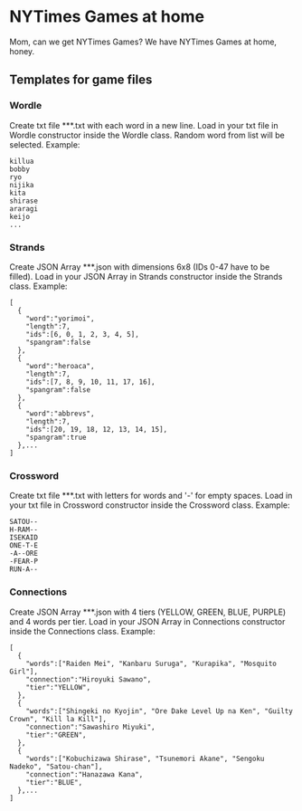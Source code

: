 # NYTimes Games at home

Mom, can we get NYTimes Games?
We have NYTimes Games at home, honey.

## Templates for game files

### Wordle

Create txt file ***.txt with each word in a new line.
Load in your txt file in Wordle constructor inside the Wordle class.
Random word from list will be selected.
Example:
```
killua
bobby
ryo
nijika
kita
shirase
araragi
keijo
...
```
### Strands

Create JSON Array ***.json with dimensions 6x8 (IDs 0-47 have to be filled).
Load in your JSON Array in Strands constructor inside the Strands class.
Example:
```
[
  {
    "word":"yorimoi",
    "length":7,
    "ids":[6, 0, 1, 2, 3, 4, 5],
    "spangram":false
  },
  {
    "word":"heroaca",
    "length":7,
    "ids":[7, 8, 9, 10, 11, 17, 16],
    "spangram":false
  },
  {
    "word":"abbrevs",
    "length":7,
    "ids":[20, 19, 18, 12, 13, 14, 15],
    "spangram":true
  },...
]
```
### Crossword

Create txt file ***.txt with letters for words and '-' for empty spaces.
Load in your txt file in Crossword constructor inside the Crossword class.
Example:
```
SATOU--
H-RAM--
ISEKAID
ONE-T-E
-A--ORE
-FEAR-P
RUN-A--
```
### Connections

Create JSON Array ***.json with 4 tiers (YELLOW, GREEN, BLUE, PURPLE) and 4 words per tier.
Load in your JSON Array in Connections constructor inside the Connections class.
Example:
```
[
  {
    "words":["Raiden Mei", "Kanbaru Suruga", "Kurapika", "Mosquito Girl"],
    "connection":"Hiroyuki Sawano",
    "tier":"YELLOW",
  },
  {
    "words":["Shingeki no Kyojin", "Ore Dake Level Up na Ken", "Guilty Crown", "Kill la Kill"],
    "connection":"Sawashiro Miyuki",
    "tier":"GREEN",
  },
  {
    "words":["Kobuchizawa Shirase", "Tsunemori Akane", "Sengoku Nadeko", "Satou-chan"],
    "connection":"Hanazawa Kana",
    "tier":"BLUE",
  },...
]
```
